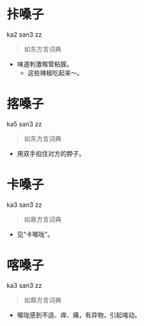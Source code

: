 # 拤嗓子
ka2 san3 zz
> 如东方言词典
- 味道刺激喉管粘膜。
  - 这些辣椒吃起来～。

# 揢嗓子
ka5 san3 zz
> 如东方言词典
- 用双手掐住对方的脖子。

# 卡嗓子
ka3 san3 zz
> 如皋方言词典
- 见“卡喉咙”。

# 喀嗓子
ka3 san3 zz
> 如皋方言词典
- 喉咙感到不适、痒、痛，有异物，引起喀动。
